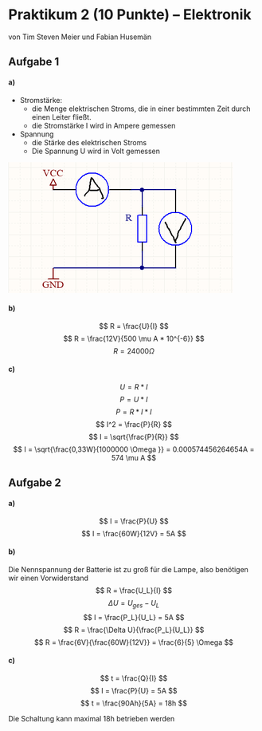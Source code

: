 # Praktikum 2 (10 Punkte) – Elektronik

von Tim Steven Meier und Fabian Husemän

## Aufgabe 1

#### a)  

* Stromstärke:
  * die Menge elektrischen Stroms, die in einer bestimmten Zeit durch einen Leiter fließt.
  * die Stromstärke I wird in Ampere gemessen
* Spannung
  * die Stärke des elektrischen Stroms
  * Die Spannung U wird in Volt gemessen

![1](1a.png)

#### b)

$$
R = \frac{U}{I}
$$
$$
R = \frac{12V}{500 \mu A * 10^{-6}}
$$
$$
R = 24000 \Omega
$$

#### c)

$$
U = R * I
$$
$$
P = U * I
$$
$$
P = R * I * I
$$
$$
I^2 = \frac{P}{R}
$$
$$
I = \sqrt{\frac{P}{R}}
$$
$$
I = \sqrt{\frac{0,33W}{1000000 \Omega }} = 0.000574456264654A = 574 \mu A
$$

## Aufgabe 2

#### a)

$$
I = \frac{P}{U}
$$
$$
I = \frac{60W}{12V} = 5A
$$

#### b)

Die Nennspannung der Batterie ist zu groß für die Lampe, also benötigen wir einen Vorwiderstand
$$
R = \frac{U_L}{I}
$$
$$
\Delta U = U_{ges} - U_L
$$
$$
I = \frac{P_L}{U_L} = 5A
$$
$$
R = \frac{\Delta U}{\frac{P_L}{U_L}}
$$
$$
R = \frac{6V}{\frac{60W}{12V}} = \frac{6}{5} \Omega
$$



#### c)

$$
t = \frac{Q}{I}
$$
$$
I = \frac{P}{U} = 5A
$$
$$
t = \frac{90Ah}{5A} = 18h
$$

Die Schaltung kann maximal 18h betrieben werden